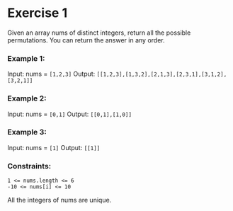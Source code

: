 # Exercise 1

Given an array nums of distinct integers, return all the possible permutations. You can return the answer in any order.

### Example 1:

Input: nums = `[1,2,3]`
Output: `[[1,2,3],[1,3,2],[2,1,3],[2,3,1],[3,1,2],[3,2,1]]`

### Example 2:

Input: nums = `[0,1]`
Output: `[[0,1],[1,0]]`

### Example 3:

Input: nums = `[1]`
Output: `[[1]]`

### Constraints:
```
1 <= nums.length <= 6
-10 <= nums[i] <= 10
```
All the integers of nums are unique.
